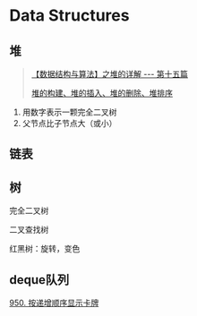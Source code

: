 # Data Structures

## 堆

> [【数据结构与算法】之堆的详解 --- 第十五篇](https://blog.csdn.net/pcwl1206/article/details/84608381)
>
> [堆的构建、堆的插入、堆的删除、堆排序](https://blog.csdn.net/u011068702/article/details/52771173)

1. 用数字表示一颗完全二叉树
2. 父节点比子节点大（或小）



## 链表



## 树

完全二叉树

二叉查找树

红黑树：旋转，变色



## deque队列

[950. 按递增顺序显示卡牌](https://leetcode-cn.com/problems/reveal-cards-in-increasing-order/)

